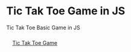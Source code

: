 # Tic Tak Toe Game in JS

Tic Tak Toe Basic Game in JS

<style>
  .btn {
    border: 1px solid oragne;
    padding: 10px 16px
  }
</style>

<div class="btn">
<a href="https://ashupanwar10.github.io/tic-tak-toe.github.io/" target="_blank">Tic Tak Toe Game</a>
</div>
